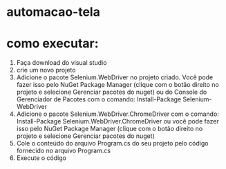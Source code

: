 # automacao-tela

# como executar:
1. Faça download do visual studio
2. crie um novo projeto
3. Adicione o pacote Selenium.WebDriver no projeto criado. Você pode fazer isso pelo NuGet Package Manager (clique com o botão direito no projeto e selecione Gerenciar pacotes do nuget) ou do Console do Gerenciador de Pacotes com o comando: Install-Package Selenium-WebDriver
4. Adicione o pacote Selenium.WebDriver.ChromeDriver com o comando: Install-Package Selenium.WebDriver.ChromeDriver ou você pode fazer isso pelo NuGet Package Manager (clique com o botão direito no projeto e selecione Gerenciar pacotes do nuget)
5. Cole o conteúdo do arquivo Program.cs do seu projeto pelo código fornecido no arquivo Program.cs
6. Execute o código
